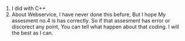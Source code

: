 1. I did with C++
2. About Webservice, I have never done this before, But I hope My assesment no.4 is has correctly.
So if that assesment has error or discorect any point, You can tell what happen about that coding. I will the best as I can.
